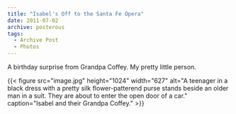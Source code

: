 ```yaml
---
title: "Isabel's Off to the Santa Fe Opera"
date: 2011-07-02
archive: posterous
tags: 
  - Archive Post
  - Photos
---
```


A birthday surprise from Grandpa Coffey. My pretty little person.

{{< figure 
	src="image.jpg" 
	height="1024" 
	width="627" 
	alt="A teenager in a black dress with a pretty silk flower-patterend purse stands beside an older man in a suit. They are about to enter the open door of a car." 
	caption="Isabel and their Grandpa Coffey." >}}
